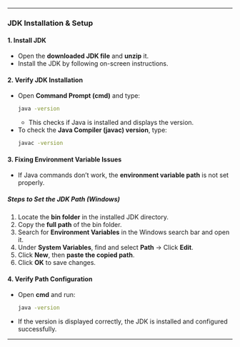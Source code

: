 
---

### **JDK Installation & Setup**  

#### **1. Install JDK**  
- Open the **downloaded JDK file** and **unzip** it.  
- Install the JDK by following on-screen instructions.  

#### **2. Verify JDK Installation**  
- Open **Command Prompt (cmd)** and type:  
  ```sh
  java -version
  ```
  - This checks if Java is installed and displays the version.  
- To check the **Java Compiler (javac) version**, type:  
  ```sh
  javac -version
  ```

#### **3. Fixing Environment Variable Issues**  
- If Java commands don’t work, the **environment variable path** is not set properly.  

##### **Steps to Set the JDK Path (Windows)**  
1. Locate the **bin folder** in the installed JDK directory.  
2. Copy the **full path** of the bin folder.  
3. Search for **Environment Variables** in the Windows search bar and open it.  
4. Under **System Variables**, find and select **Path** → Click **Edit**.  
5. Click **New**, then **paste the copied path**.  
6. Click **OK** to save changes.  

#### **4. Verify Path Configuration**  
- Open **cmd** and run:  
  ```sh
  java -version
  ```
- If the version is displayed correctly, the JDK is installed and configured successfully.  

---